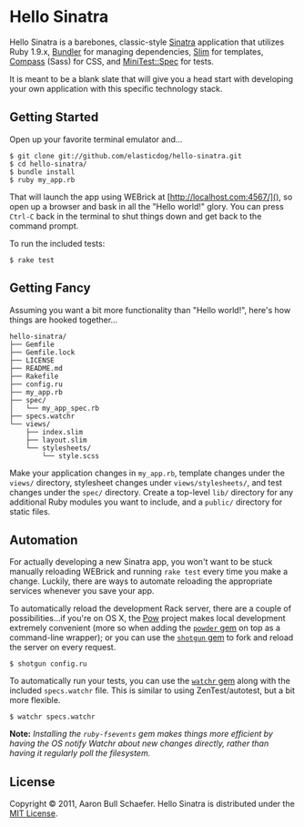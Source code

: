 Hello Sinatra
=============

Hello Sinatra is a barebones, classic-style [Sinatra](http://www.sinatrarb.com/) application that utilizes Ruby 1.9.x, [Bundler](http://gembundler.com/) for managing dependencies, [Slim](http://slim-lang.com/) for templates, [Compass](http://compass-style.org/) (Sass) for CSS, and [MiniTest::Spec](http://bfts.rubyforge.org/minitest/) for tests.

It is meant to be a blank slate that will give you a head start with developing your own application with this specific technology stack.

Getting Started
---------------

Open up your favorite terminal emulator and...

    $ git clone git://github.com/elasticdog/hello-sinatra.git
    $ cd hello-sinatra/
    $ bundle install
    $ ruby my_app.rb

That will launch the app using WEBrick at [http://localhost.com:4567/](), so open up a browser and bask in all the "Hello world!" glory. You can press `Ctrl-C` back in the terminal to shut things down and get back to the command prompt.

To run the included tests:

    $ rake test

Getting Fancy
-------------

Assuming you want a bit more functionality than "Hello world!", here's how things are hooked together...

    hello-sinatra/
    ├── Gemfile
    ├── Gemfile.lock
    ├── LICENSE
    ├── README.md
    ├── Rakefile
    ├── config.ru
    ├── my_app.rb
    ├── spec/
    │   └── my_app_spec.rb
    ├── specs.watchr
    └── views/
        ├── index.slim
        ├── layout.slim
        └── stylesheets/
            └── style.scss

Make your application changes in `my_app.rb`, template changes under the `views/` directory, stylesheet changes under `views/stylesheets/`, and test changes under the `spec/` directory. Create a top-level `lib/` directory for any additional Ruby modules you want to include, and a `public/` directory for static files.

Automation
----------

For actually developing a new Sinatra app, you won't want to be stuck manually reloading WEBrick and running `rake test` every time you make a change. Luckily, there are ways to automate reloading the appropriate services whenever you save your app.

To automatically reload the development Rack server, there are a couple of possibilities...if you're on OS X, the [Pow](http://pow.cx/) project makes local development extremely convenient (more so when adding the [`powder` gem](https://github.com/Rodreegez/powder) on top as a command-line wrapper); or you can use the [`shotgun` gem](https://github.com/rtomayko/shotgun) to fork and reload the server on every request.

    $ shotgun config.ru

To automatically run your tests, you can use the [`watchr` gem](https://github.com/mynyml/watchr) along with the included `specs.watchr` file. This is similar to using ZenTest/autotest, but a bit more flexible.

    $ watchr specs.watchr

**Note:** _Installing the `ruby-fsevents` gem makes things more efficient by having the OS notify Watchr about new changes directly, rather than having it regularly poll the filesystem._

License
-------

Copyright &copy; 2011, Aaron Bull Schaefer. Hello Sinatra is distributed under the [MIT License](http://www.opensource.org/licenses/mit-license.php).
